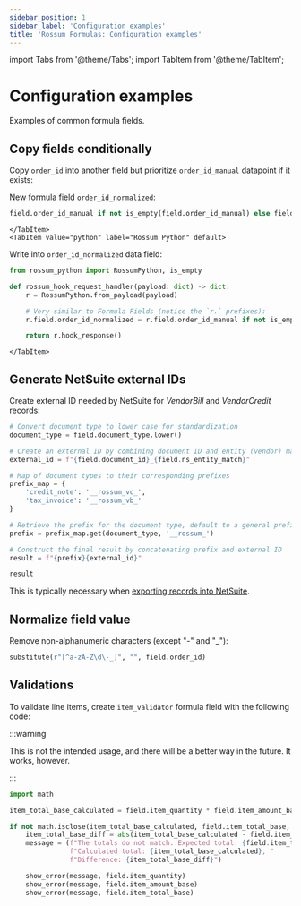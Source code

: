 ```yaml
---
sidebar_position: 1
sidebar_label: 'Configuration examples'
title: 'Rossum Formulas: Configuration examples'
---
```


import Tabs from '@theme/Tabs';
import TabItem from '@theme/TabItem';

# Configuration examples

Examples of common formula fields.

## Copy fields conditionally

Copy `order_id` into another field but prioritize `order_id_manual` datapoint if it exists:

<Tabs groupId="formula-flavor" queryString>
    <TabItem value="formula" label="Formula Fields" default>

New formula field `order_id_normalized`:

```py
field.order_id_manual if not is_empty(field.order_id_manual) else field.order_id
```

    </TabItem>
    <TabItem value="python" label="Rossum Python" default>

Write into `order_id_normalized` data field:

```py
from rossum_python import RossumPython, is_empty

def rossum_hook_request_handler(payload: dict) -> dict:
    r = RossumPython.from_payload(payload)

    # Very similar to Formula Fields (notice the `r.` prefixes):
    r.field.order_id_normalized = r.field.order_id_manual if not is_empty(r.field.order_id_manual) else r.field.order_id

    return r.hook_response()
```

    </TabItem>
</Tabs>

## Generate NetSuite external IDs

Create external ID needed by NetSuite for _VendorBill_ and _VendorCredit_ records:

```py
# Convert document type to lower case for standardization
document_type = field.document_type.lower()

# Create an external ID by combining document ID and entity (vendor) match
external_id = f"{field.document_id}_{field.ns_entity_match}"

# Map of document types to their corresponding prefixes
prefix_map = {
    'credit_note': '__rossum_vc_',
    'tax_invoice': '__rossum_vb_'
}

# Retrieve the prefix for the document type, default to a general prefix if not found
prefix = prefix_map.get(document_type, '__rossum_')

# Construct the final result by concatenating prefix and external ID
result = f"{prefix}{external_id}"

result
```

This is typically necessary when [exporting records into NetSuite](../netsuite/export-configuration#vendor-bills-invoices).

## Normalize field value

Remove non-alphanumeric characters (except "-" and "\_"):

```py
substitute(r"[^a-zA-Z\d\-_]", "", field.order_id)
```

## Validations

To validate line items, create `item_validator` formula field with the following code:

:::warning

This is not the intended usage, and there will be a better way in the future. It works, however.

:::

```py
import math

item_total_base_calculated = field.item_quantity * field.item_amount_base

if not math.isclose(item_total_base_calculated, field.item_total_base, rel_tol=0.004):
    item_total_base_diff = abs(item_total_base_calculated - field.item_total_base)
    message = (f"The totals do not match. Expected total: {field.item_total_base}, "
               f"Calculated total: {item_total_base_calculated}, "
               f"Difference: {item_total_base_diff}")

    show_error(message, field.item_quantity)
    show_error(message, field.item_amount_base)
    show_error(message, field.item_total_base)
```
